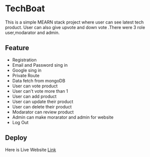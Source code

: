 
# TechBoat

This is a simple MEARN stack project where user can see latest tech product. User can also give upvote and down vote .There were 3 role user,modarator and admin.


## Feature


- Registration
- Email and Password sing in
- Google sing in
- Private Route
- Data fetch from mongoDB
- User can vote product
- User can't vote more than 1
- User can add product
- User can update their product
- User can delete their product
- Modarator can review product
- Admin can make morarator and admin for website 
- Log Out
## Deploy

Here is Live Website [Link](https://techboat-7e8f6.web.app)